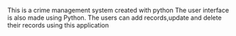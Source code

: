 This is a crime management system created with python
The user interface is also made using Python.
The users can add records,update and delete their records using this application
